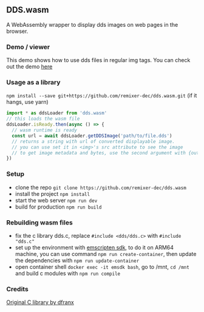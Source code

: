 ## DDS.wasm
A WebAssembly wrapper to display dds images on web pages in the browser.

### Demo / viewer
This demo shows how to use dds files in regular img tags. You can check out the demo [here](https://remixer-dec.github.io/dds.wasm/)

### Usage as a library
`npm install --save git+https://github.com/remixer-dec/dds.wasm.git` (if it hangs, use yarn)

```javascript
import * as ddsLoader from 'dds.wasm'
// this loads the wasm file
ddsLoader.isReady.then(async () => {
  // wasm runtime is ready
  const url = await ddsLoader.getDDSImage('path/to/file.dds')
  // returns a string with url of converted displayable image.
  // you can use set it in <img>'s src attribute to see the image
  // to get image metadata and bytes, use the second argument with {outputFormat: 'data'}
})
```

### Setup
- clone the repo `git clone https://github.com/remixer-dec/dds.wasm`
- install the project `npm install`
- start the web server `npm run dev`
- build for production `npm run build`

### Rebuilding wasm files
- fix the c library dds.c, replace `#include <dds/dds.c>` with `#include "dds.c"`
- set up the environment with [emscripten sdk](https://github.com/emscripten-core/emsdk), to do it on ARM64 machine, you can use command `npm run create-container`, then update the dependencies with `npm run update-container`
 - open container shell `docker exec -it emsdk bash`, go to /mnt, `cd /mnt` and build c modules with `npm run compile`

 ### Credits

 [Original C library by dfranx](https://github.com/dfranx/DDS)
